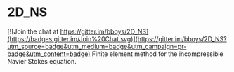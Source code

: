 # 2D_NS

[![Join the chat at https://gitter.im/bboys/2D_NS](https://badges.gitter.im/Join%20Chat.svg)](https://gitter.im/bboys/2D_NS?utm_source=badge&utm_medium=badge&utm_campaign=pr-badge&utm_content=badge)
Finite element method for the incompressible Navier Stokes equation.
